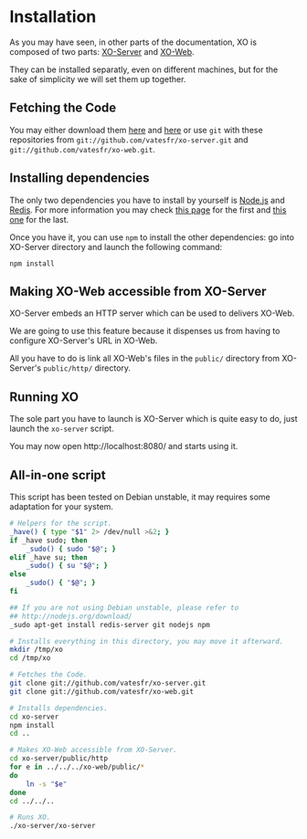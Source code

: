 # Installation

As you may have seen, in other parts of the documentation, XO is composed of two parts: [XO-Server](https://github.com/vatesfr/xo-server/) and [XO-Web](https://github.com/vatesfr/xo-web/).

They can be installed separatly, even on different machines, but for the sake of simplicity we will set them up together.

## Fetching the Code

You may either download them [here](https://github.com/vatesfr/xo-server/archive/master.zip) and [here](https://github.com/vatesfr/xo-web/archive/master.zip) or use `git` with these repositories from `git://github.com/vatesfr/xo-server.git` and `git://github.com/vatesfr/xo-web.git`.

## Installing dependencies

The only two dependencies you have to install by yourself is [Node.js](http://nodejs.org) and [Redis](http://redis.io/). For more information you may check [this page](http://nodejs.org/download/) for the first and [this one](http://redis.io/) for the last.

Once you have it, you can use `npm` to install the other dependencies: go into XO-Server directory and launch the following command:

	npm install

## Making XO-Web accessible from XO-Server

XO-Server embeds an HTTP server which can be used to delivers XO-Web.

We are going to use this feature because it dispenses us from having to configure XO-Server's URL in XO-Web.

All you have to do is link all XO-Web's files in the `public/` directory from XO-Server's `public/http/` directory.

## Running XO

The sole part you have to launch is XO-Server which is quite easy to do, just launch the `xo-server` script.

You may now open http://localhost:8080/ and starts using it.

## All-in-one script

This script has been tested on Debian unstable, it may requires some adaptation for your system.

```bash
# Helpers for the script.
_have() { type "$1" 2> /dev/null >&2; }
if _have sudo; then
	_sudo() { sudo "$@"; }
elif _have su; then
	_sudo() { su "$@"; }
else
	_sudo() { "$@"; }
fi

## If you are not using Debian unstable, please refer to
## http://nodejs.org/download/
_sudo apt-get install redis-server git nodejs npm

# Installs everything in this directory, you may move it afterward.
mkdir /tmp/xo
cd /tmp/xo

# Fetches the Code.
git clone git://github.com/vatesfr/xo-server.git
git clone git://github.com/vatesfr/xo-web.git

# Installs dependencies.
cd xo-server
npm install
cd ..

# Makes XO-Web accessible from XO-Server.
cd xo-server/public/http
for e in ../../../xo-web/public/*
do
	ln -s "$e"
done
cd ../../..

# Runs XO.
./xo-server/xo-server
```
